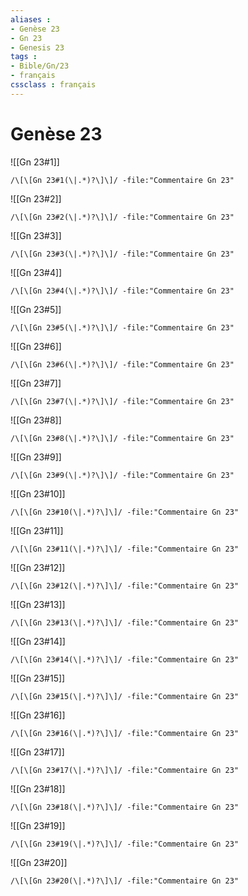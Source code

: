 ```yaml
---
aliases : 
- Genèse 23
- Gn 23
- Genesis 23
tags : 
- Bible/Gn/23
- français
cssclass : français
---
```


# Genèse 23

![[Gn 23#1]]

```query
/\[\[Gn 23#1(\|.*)?\]\]/ -file:"Commentaire Gn 23"
```

![[Gn 23#2]]

```query
/\[\[Gn 23#2(\|.*)?\]\]/ -file:"Commentaire Gn 23"
```

![[Gn 23#3]]

```query
/\[\[Gn 23#3(\|.*)?\]\]/ -file:"Commentaire Gn 23"
```

![[Gn 23#4]]

```query
/\[\[Gn 23#4(\|.*)?\]\]/ -file:"Commentaire Gn 23"
```

![[Gn 23#5]]

```query
/\[\[Gn 23#5(\|.*)?\]\]/ -file:"Commentaire Gn 23"
```

![[Gn 23#6]]

```query
/\[\[Gn 23#6(\|.*)?\]\]/ -file:"Commentaire Gn 23"
```

![[Gn 23#7]]

```query
/\[\[Gn 23#7(\|.*)?\]\]/ -file:"Commentaire Gn 23"
```

![[Gn 23#8]]

```query
/\[\[Gn 23#8(\|.*)?\]\]/ -file:"Commentaire Gn 23"
```

![[Gn 23#9]]

```query
/\[\[Gn 23#9(\|.*)?\]\]/ -file:"Commentaire Gn 23"
```

![[Gn 23#10]]

```query
/\[\[Gn 23#10(\|.*)?\]\]/ -file:"Commentaire Gn 23"
```

![[Gn 23#11]]

```query
/\[\[Gn 23#11(\|.*)?\]\]/ -file:"Commentaire Gn 23"
```

![[Gn 23#12]]

```query
/\[\[Gn 23#12(\|.*)?\]\]/ -file:"Commentaire Gn 23"
```

![[Gn 23#13]]

```query
/\[\[Gn 23#13(\|.*)?\]\]/ -file:"Commentaire Gn 23"
```

![[Gn 23#14]]

```query
/\[\[Gn 23#14(\|.*)?\]\]/ -file:"Commentaire Gn 23"
```

![[Gn 23#15]]

```query
/\[\[Gn 23#15(\|.*)?\]\]/ -file:"Commentaire Gn 23"
```

![[Gn 23#16]]

```query
/\[\[Gn 23#16(\|.*)?\]\]/ -file:"Commentaire Gn 23"
```

![[Gn 23#17]]

```query
/\[\[Gn 23#17(\|.*)?\]\]/ -file:"Commentaire Gn 23"
```

![[Gn 23#18]]

```query
/\[\[Gn 23#18(\|.*)?\]\]/ -file:"Commentaire Gn 23"
```

![[Gn 23#19]]

```query
/\[\[Gn 23#19(\|.*)?\]\]/ -file:"Commentaire Gn 23"
```

![[Gn 23#20]]

```query
/\[\[Gn 23#20(\|.*)?\]\]/ -file:"Commentaire Gn 23"
```


